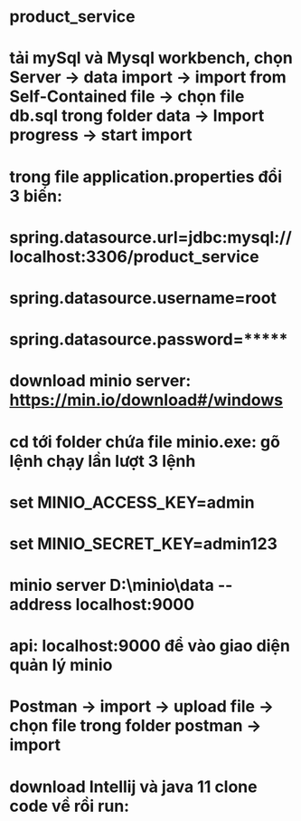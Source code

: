 # product_service

# tải mySql và Mysql workbench, chọn Server -> data import -> import from Self-Contained file -> chọn file db.sql trong folder data -> Import progress -> start import
# trong file application.properties đổi 3 biến:
# spring.datasource.url=jdbc:mysql://localhost:3306/product_service
# spring.datasource.username=root
# spring.datasource.password=*****

# download minio server: https://min.io/download#/windows
# cd tới folder chứa file minio.exe: gõ lệnh chạy lần lượt 3 lệnh
# set MINIO_ACCESS_KEY=admin
# set MINIO_SECRET_KEY=admin123
# minio server D:\minio\data --address localhost:9000
# api: localhost:9000 để vào giao diện quản lý minio

# Postman -> import -> upload file -> chọn file trong folder postman -> import

# download Intellij và java 11 clone code về rồi run:


